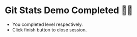 # Git Stats Demo Completed 👏🏻

- You completed level respectively.
- Click finish button to close session.

